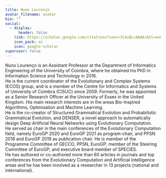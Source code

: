 ```yaml
---
title: Nuno Lourenço
avatar_filename: avatar
bio: ""
social:
  - display:
      header: false
    link: https://scholar.google.com/citations?user=IC4uQLcAAAAJ&hl=en&oi=ao
    icon_pack: ai
    icon: google-scholar
superuser: false
---
```

Nuno Lourenço is an Assistant Professor at the Department of Informatics Engineering of the University of Coimbra, where he obtained his PhD in Information Science and Technology in 2016.\
He is the current coordinator of the Evolutionary and Complex Systems (ECOS) group, and is a member of the Centre for Informatics and Systems of University of Coimbra (CISUC) since 2009. Formerly, he was appointed as a Senior Research Officer at the University of Essex in the United Kingdom. His main research interests are in the areas Bio-Inspired Algorithms, Optimisation and Machine Learning.\
He is the co-creator of Structured Grammatical Evolution and Probabilistic Grammatical Evolution, and DENSER, a novel approach to automatically design Deep Artificial Neural Networks using Evolutionary Computation.\
He served as chair in the main conferences of the Evolutionary Computation field, namely EuroGP 2020 and EuroGP 2021 as program-chair, and PPSN 2018 and EuroGP 2019 as publication chair. He is member of the Programme Committee of GECCO, PPSN, EuroGP; member of the Steering Committee of EuroGP; and executive board member of SPECIES.\
He has authored or co-authored more than 60 articles in journals and top conferences from the Evolutionary Computation and Artificial Intelligence areas and he has been involved as a researcher in 13 projects (national and international).